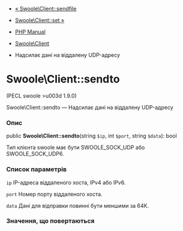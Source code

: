 - [« Swoole\Client::sendfile](swoole-client.sendfile.md)
- [Swoole\Client::set »](swoole-client.set.md)

- [PHP Manual](index.md)
- [Swoole\Client](class.swoole-client.md)
- Надсилає дані на віддалену UDP-адресу

# Swoole\Client::sendto

(PECL swoole \>u003d 1.9.0)

Swoole\Client::sendto — Надсилає дані на віддалену UDP-адресу

### Опис

public **Swoole\Client::sendto**(string `$ip`, int `$port`, string
`$data`): bool

Тип клієнта swoole має бути SWOOLE_SOCK_UDP або SWOOLE_SOCK_UDP6.

### Список параметрів

`ip`
IP-адреса віддаленого хоста, IPv4 або IPv6.

`port`
Номер порту віддаленого хоста.

`data`
Дані для відправки повинні бути меншими за 64К.

### Значення, що повертаються
